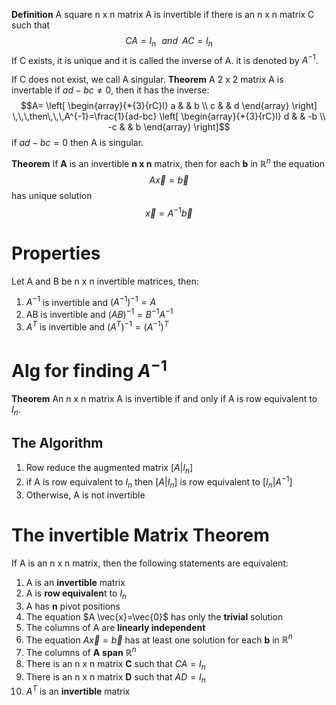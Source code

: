 **Definition**
A square n x n matrix A is invertible if there is an n x n matrix C such that$$CA=I_{n}\,\,\,\,and\,\,\,AC=I_{n}$$
If C exists, it is unique and it is called the inverse of A. it is denoted by $A^{-1}$.

If C does not exist, we call A singular. 
**Theorem**
A 2 x 2 matrix A is invertable if $ad-bc≠0$, then it has the inverse:$$A=
\left[
\begin{array}{*{3}{rC}l}
    a &  &  b \\
    c &  &  d 
\end{array}
\right]
\,\,\,then\,\,\,A^{-1}=\frac{1}{ad-bc}
\left[
\begin{array}{*{3}{rC}l}
    d &  &  -b \\
    -c &  &  b 
\end{array}
\right]$$if $ad-bc=0$ then A is singular. 

**Theorem**
If **A** is an invertible **n x n** matrix, then for each **b** in $ℝ^{n}$ the equation $$A \vec{x}=\vec{b}$$has unique solution $$\vec{x}=A^{-1}\vec{b}$$
# Properties
Let A and B be n x n invertible matrices, then: 
1. $A^{-1}$ is invertible and $(A^{-1})^{-1}=A$
2. AB is invertible and $(AB)^{-1}=B^{-1}A^{-1}$
3. $A^{T}$ is invertible and $(A^{T})^{-1}=(A^{-1})^{T}$

# Alg for finding $A^{-1}$ 
**Theorem**
An n x n matrix A is invertible if and only if A is row equivalent to $I_{n}$.

## The Algorithm
1. Row reduce the augmented matrix $[A|I_{n}]$
2. if A is row equivalent to $I_{n}$ then $[A|I_{n}]$ is row equivalent to $[I_{n}|A^{-1}]$
3. Otherwise, A is not invertible

# The invertible Matrix Theorem
If A is an n x n matrix, then the following statements are equivalent:
1. A is an **invertible** matrix
2. A is **row equivalen**t to $I_{n}$
3. A has **n** pivot positions
4. The equation $A \vec{x}=\vec{0}$ has only the **trivial** solution
5. The columns of A are **linearly independent**
6. The equation $A \vec{x}=\vec{b}$ has at least one solution for each **b** in $ℝ^{n}$
7. The columns of **A** **span** $ℝ^{n}$
8. There is an n x n matrix **C** such that $CA=I_{n}$
9. There is an n x n matrix **D** such that $AD=I_{n}$
10. $A^{T}$ is an **invertible** matrix